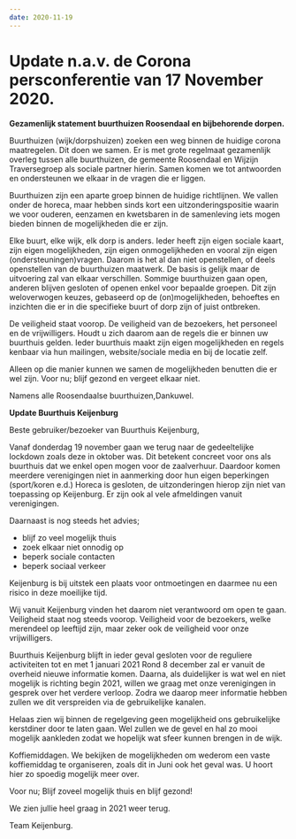 ```yaml
---
date: 2020-11-19
---
```


# Update n.a.v. de Corona persconferentie van 17 November 2020.

**Gezamenlijk statement buurthuizen Roosendaal en bijbehorende dorpen.**

Buurthuizen (wijk/dorpshuizen) zoeken een weg binnen de huidige corona maatregelen.
Dit doen we samen. Er is met grote regelmaat gezamenlijk overleg tussen alle buurthuizen, de gemeente Roosendaal en Wijzijn Traversegroep als sociale partner hierin. Samen komen we tot antwoorden en ondersteunen we elkaar in de vragen die er liggen.

Buurthuizen zijn een aparte groep binnen de huidige richtlijnen. We vallen onder de horeca, maar hebben sinds kort een uitzonderingspositie waarin we voor ouderen, eenzamen en kwetsbaren in de samenleving iets mogen bieden binnen de mogelijkheden die er zijn.

Elke buurt, elke wijk, elk dorp is anders. Ieder heeft zijn eigen sociale kaart, zijn eigen mogelijkheden, zijn eigen onmogelijkheden en vooral zijn eigen (ondersteuningen)vragen.
Daarom is het al dan niet openstellen, of deels openstellen van de buurthuizen maatwerk.
De basis is gelijk maar de uitvoering zal van elkaar verschillen.
Sommige buurthuizen gaan open, anderen blijven gesloten of openen enkel voor bepaalde groepen.
Dit zijn weloverwogen keuzes, gebaseerd op de (on)mogelijkheden, behoeftes en inzichten die er in die specifieke buurt of dorp zijn of juist ontbreken.

De veiligheid staat voorop. De veiligheid van de bezoekers, het personeel en de vrijwilligers. Houdt u zich daarom aan de regels die er binnen uw buurthuis gelden. Ieder buurthuis maakt zijn eigen mogelijkheden en regels kenbaar via hun mailingen, website/sociale media en bij de locatie zelf.

Alleen op die manier kunnen we samen de mogelijkheden benutten die er wel zijn.
Voor nu; blijf gezond en vergeet elkaar niet.

Namens alle Roosendaalse buurthuizen,Dankuwel.

**Update Buurthuis Keijenburg**

Beste gebruiker/bezoeker van Buurthuis Keijenburg,

Vanaf donderdag 19 november gaan we terug naar de gedeeltelijke lockdown zoals deze in oktober was.
Dit betekent concreet voor ons als buurthuis dat we enkel open mogen voor de zaalverhuur.
Daardoor komen meerdere verenigingen niet in aanmerking door hun eigen beperkingen (sport/koren e.d.)
Horeca is gesloten, de uitzonderingen hierop zijn niet van toepassing op Keijenburg. Er zijn ook al vele afmeldingen vanuit verenigingen.

Daarnaast is nog steeds het advies;

-   blijf zo veel mogelijk thuis
-   zoek elkaar niet onnodig op
-   beperk sociale contacten
-   beperk sociaal verkeer

Keijenburg is bij uitstek een plaats voor ontmoetingen en daarmee nu een risico in deze moeilijke tijd.

Wij vanuit Keijenburg vinden het daarom niet verantwoord om open te gaan.
Veiligheid staat nog steeds voorop. Veiligheid voor de bezoekers, welke merendeel op leeftijd zijn, maar zeker ook de veiligheid voor onze vrijwilligers.

Buurthuis Keijenburg blijft in ieder geval gesloten voor de reguliere activiteiten tot en met 1 januari 2021
Rond 8 december zal er vanuit de overheid nieuwe informatie komen.
Daarna, als duidelijker is wat wel en niet mogelijk is richting begin 2021, willen we graag met onze verenigingen in gesprek over het verdere verloop.
Zodra we daarop meer informatie hebben zullen we dit verspreiden via de gebruikelijke kanalen.

Helaas zien wij binnen de regelgeving geen mogelijkheid ons gebruikelijke kerstdiner door te laten gaan.
Wel zullen we de gevel en hal zo mooi mogelijk aankleden zodat we hopelijk wat sfeer kunnen brengen in de wijk.

Koffiemiddagen.
We bekijken de mogelijkheden om wederom een vaste koffiemiddag te organiseren, zoals dit in Juni ook het geval was.
U hoort hier zo spoedig mogelijk meer over.

Voor nu; Blijf zoveel mogelijk thuis en blijf gezond!

We zien jullie heel graag in 2021 weer terug.

Team Keijenburg.
